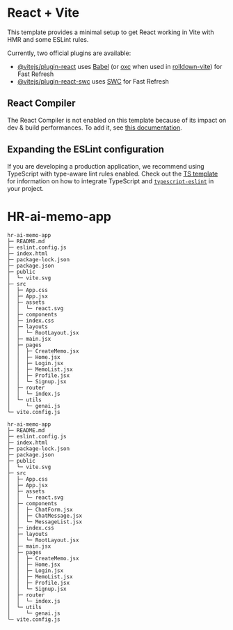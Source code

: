 # React + Vite

This template provides a minimal setup to get React working in Vite with HMR and some ESLint rules.

Currently, two official plugins are available:

- [@vitejs/plugin-react](https://github.com/vitejs/vite-plugin-react/blob/main/packages/plugin-react) uses [Babel](https://babeljs.io/) (or [oxc](https://oxc.rs) when used in [rolldown-vite](https://vite.dev/guide/rolldown)) for Fast Refresh
- [@vitejs/plugin-react-swc](https://github.com/vitejs/vite-plugin-react/blob/main/packages/plugin-react-swc) uses [SWC](https://swc.rs/) for Fast Refresh

## React Compiler

The React Compiler is not enabled on this template because of its impact on dev & build performances. To add it, see [this documentation](https://react.dev/learn/react-compiler/installation).

## Expanding the ESLint configuration

If you are developing a production application, we recommend using TypeScript with type-aware lint rules enabled. Check out the [TS template](https://github.com/vitejs/vite/tree/main/packages/create-vite/template-react-ts) for information on how to integrate TypeScript and [`typescript-eslint`](https://typescript-eslint.io) in your project.

# HR-ai-memo-app

```
hr-ai-memo-app
├─ README.md
├─ eslint.config.js
├─ index.html
├─ package-lock.json
├─ package.json
├─ public
│  └─ vite.svg
├─ src
│  ├─ App.css
│  ├─ App.jsx
│  ├─ assets
│  │  └─ react.svg
│  ├─ components
│  ├─ index.css
│  ├─ layouts
│  │  └─ RootLayout.jsx
│  ├─ main.jsx
│  ├─ pages
│  │  ├─ CreateMemo.jsx
│  │  ├─ Home.jsx
│  │  ├─ Login.jsx
│  │  ├─ MemoList.jsx
│  │  ├─ Profile.jsx
│  │  └─ Signup.jsx
│  ├─ router
│  │  └─ index.js
│  └─ utils
│     └─ genai.js
└─ vite.config.js

```
```
hr-ai-memo-app
├─ README.md
├─ eslint.config.js
├─ index.html
├─ package-lock.json
├─ package.json
├─ public
│  └─ vite.svg
├─ src
│  ├─ App.css
│  ├─ App.jsx
│  ├─ assets
│  │  └─ react.svg
│  ├─ components
│  │  ├─ ChatForm.jsx
│  │  ├─ ChatMessage.jsx
│  │  └─ MessageList.jsx
│  ├─ index.css
│  ├─ layouts
│  │  └─ RootLayout.jsx
│  ├─ main.jsx
│  ├─ pages
│  │  ├─ CreateMemo.jsx
│  │  ├─ Home.jsx
│  │  ├─ Login.jsx
│  │  ├─ MemoList.jsx
│  │  ├─ Profile.jsx
│  │  └─ Signup.jsx
│  ├─ router
│  │  └─ index.js
│  └─ utils
│     └─ genai.js
└─ vite.config.js

```